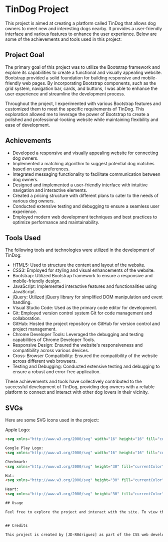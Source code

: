 # TinDog Project

This project is aimed at creating a platform called TinDog that allows dog owners to meet new and interesting dogs nearby. It provides a user-friendly interface and various features to enhance the user experience. Below are some of the achievements and tools used in this project:

## Project Goal

The primary goal of this project was to utilize the Bootstrap framework and explore its capabilities to create a functional and visually appealing website. Bootstrap provided a solid foundation for building responsive and mobile-friendly web pages. By incorporating Bootstrap components, such as the grid system, navigation bar, cards, and buttons, I was able to enhance the user experience and streamline the development process.

Throughout the project, I experimented with various Bootstrap features and customized them to meet the specific requirements of TinDog. This exploration allowed me to leverage the power of Bootstrap to create a polished and professional-looking website while maintaining flexibility and ease of development.

## Achievements

- Developed a responsive and visually appealing website for connecting dog owners.
- Implemented a matching algorithm to suggest potential dog matches based on user preferences.
- Integrated messaging functionality to facilitate communication between dog owners.
- Designed and implemented a user-friendly interface with intuitive navigation and interactive elements.
- Created a pricing structure with different plans to cater to the needs of various dog owners.
- Conducted extensive testing and debugging to ensure a seamless user experience.
- Employed modern web development techniques and best practices to optimize performance and maintainability.

## Tools Used

The following tools and technologies were utilized in the development of TinDog:

- HTML5: Used to structure the content and layout of the website.
- CSS3: Employed for styling and visual enhancements of the website.
- Bootstrap: Utilized Bootstrap framework to ensure a responsive and mobile-friendly design.
- JavaScript: Implemented interactive features and functionalities using JavaScript.
- jQuery: Utilized jQuery library for simplified DOM manipulation and event handling.
- Visual Studio Code: Used as the primary code editor for development.
- Git: Employed version control system Git for code management and collaboration.
- GitHub: Hosted the project repository on GitHub for version control and project management.
- Chrome Developer Tools: Leveraged the debugging and testing capabilities of Chrome Developer Tools.
- Responsive Design: Ensured the website's responsiveness and compatibility across various devices.
- Cross-Browser Compatibility: Ensured the compatibility of the website across different web browsers.
- Testing and Debugging: Conducted extensive testing and debugging to ensure a robust and error-free application.

These achievements and tools have collectively contributed to the successful development of TinDog, providing dog owners with a reliable platform to connect and interact with other dog lovers in their vicinity.

## SVGs

Here are some SVG icons used in the project:

Apple Logo:
```html
<svg xmlns="http://www.w3.org/2000/svg" width="16" height="16" fill="currentColor" class="bi bi-apple mb-1" viewBox="0 0 16 16"></svg>

Google Play Logo:
<svg xmlns="http://www.w3.org/2000/svg" width="16" height="16" fill="currentColor" class="bi bi-google-play mb-1" viewBox="0 0 16 16"></svg>

Checkmark:
<svg xmlns="http://www.w3.org/2000/svg" height="30" fill="currentColor" class="bi bi-check2-circle" viewBox="0 0 16 16"></svg>

Hat:
<svg xmlns="http://www.w3.org/2000/svg" height="30" fill="currentColor" class="bi bi-mortarboard" viewBox="0 0 16 16"></svg>

Heart:
<svg xmlns="http://www.w3.org/2000/svg" height="30" fill="currentColor" class="bi bi-arrow-through-heart" viewBox="0 0 16 16"></svg>

## Usage

Feel free to explore the project and interact with the site. To view the live code, click [here](https://jd-r0driguez.github.io/bootstrap-play-around-site/).


## Credits

This project is created by [JD-R0driguez] as part of the CSS web development fundamentals